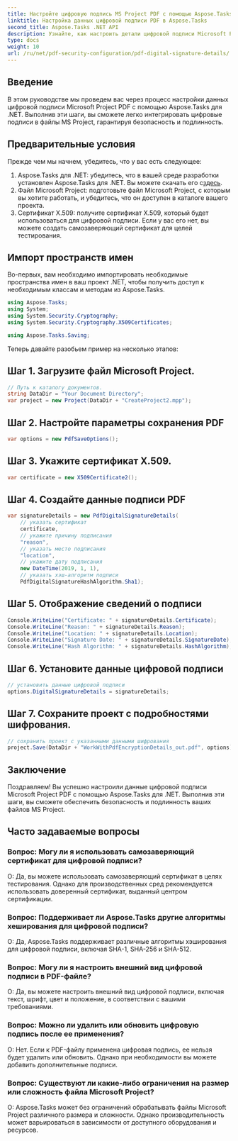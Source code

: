 ```yaml
---
title: Настройте цифровую подпись MS Project PDF с помощью Aspose.Tasks
linktitle: Настройка данных цифровой подписи PDF в Aspose.Tasks
second_title: Aspose.Tasks .NET API
description: Узнайте, как настроить детали цифровой подписи Microsoft Project PDF с помощью Aspose.Tasks для .NET. Обеспечьте безопасность и подлинность файлов вашего проекта.
type: docs
weight: 10
url: /ru/net/pdf-security-configuration/pdf-digital-signature-details/
---
```

## Введение
В этом руководстве мы проведем вас через процесс настройки данных цифровой подписи Microsoft Project PDF с помощью Aspose.Tasks для .NET. Выполнив эти шаги, вы сможете легко интегрировать цифровые подписи в файлы MS Project, гарантируя безопасность и подлинность.
## Предварительные условия
Прежде чем мы начнем, убедитесь, что у вас есть следующее:
1.  Aspose.Tasks для .NET: убедитесь, что в вашей среде разработки установлен Aspose.Tasks для .NET. Вы можете скачать его с[здесь](https://releases.aspose.com/tasks/net/).
2. Файл Microsoft Project: подготовьте файл Microsoft Project, с которым вы хотите работать, и убедитесь, что он доступен в каталоге вашего проекта.
3. Сертификат X.509: получите сертификат X.509, который будет использоваться для цифровой подписи. Если у вас его нет, вы можете создать самозаверяющий сертификат для целей тестирования.
## Импорт пространств имен
Во-первых, вам необходимо импортировать необходимые пространства имен в ваш проект .NET, чтобы получить доступ к необходимым классам и методам из Aspose.Tasks.
```csharp
using Aspose.Tasks;
using System;
using System.Security.Cryptography;
using System.Security.Cryptography.X509Certificates;

using Aspose.Tasks.Saving;
```
Теперь давайте разобьем пример на несколько этапов:
## Шаг 1. Загрузите файл Microsoft Project.
```csharp
// Путь к каталогу документов.
string DataDir = "Your Document Directory";
var project = new Project(DataDir + "CreateProject2.mpp");
```
## Шаг 2. Настройте параметры сохранения PDF
```csharp
var options = new PdfSaveOptions();
```
## Шаг 3. Укажите сертификат X.509.
```csharp
var certificate = new X509Certificate2();
```
## Шаг 4. Создайте данные подписи PDF
```csharp
var signatureDetails = new PdfDigitalSignatureDetails(
    // указать сертификат
    certificate,
    // укажите причину подписания
    "reason",
    // указать место подписания
    "location",
    // укажите дату подписания
    new DateTime(2019, 1, 1),
    // указать хэш-алгоритм подписи
    PdfDigitalSignatureHashAlgorithm.Sha1);
```
## Шаг 5. Отображение сведений о подписи
```csharp
Console.WriteLine("Certificate: " + signatureDetails.Certificate);
Console.WriteLine("Reason: " + signatureDetails.Reason);
Console.WriteLine("Location: " + signatureDetails.Location);
Console.WriteLine("Signature Date: " + signatureDetails.SignatureDate);
Console.WriteLine("Hash Algorithm: " + signatureDetails.HashAlgorithm);
```
## Шаг 6. Установите данные цифровой подписи
```csharp
// установить данные цифровой подписи
options.DigitalSignatureDetails = signatureDetails;
```
## Шаг 7. Сохраните проект с подробностями шифрования.
```csharp
// сохранить проект с указанными данными шифрования
project.Save(DataDir + "WorkWithPdfEncryptionDetails_out.pdf", options);
```
## Заключение
Поздравляем! Вы успешно настроили данные цифровой подписи Microsoft Project PDF с помощью Aspose.Tasks для .NET. Выполнив эти шаги, вы сможете обеспечить безопасность и подлинность ваших файлов MS Project.
## Часто задаваемые вопросы
### Вопрос: Могу ли я использовать самозаверяющий сертификат для цифровой подписи?
О: Да, вы можете использовать самозаверяющий сертификат в целях тестирования. Однако для производственных сред рекомендуется использовать доверенный сертификат, выданный центром сертификации.
### Вопрос: Поддерживает ли Aspose.Tasks другие алгоритмы хеширования для цифровой подписи?
О: Да, Aspose.Tasks поддерживает различные алгоритмы хэширования для цифровой подписи, включая SHA-1, SHA-256 и SHA-512.
### Вопрос: Могу ли я настроить внешний вид цифровой подписи в PDF-файле?
О: Да, вы можете настроить внешний вид цифровой подписи, включая текст, шрифт, цвет и положение, в соответствии с вашими требованиями.
### Вопрос: Можно ли удалить или обновить цифровую подпись после ее применения?
О: Нет. Если к PDF-файлу применена цифровая подпись, ее нельзя будет удалить или обновить. Однако при необходимости вы можете добавить дополнительные подписи.
### Вопрос: Существуют ли какие-либо ограничения на размер или сложность файла Microsoft Project?
О: Aspose.Tasks может без ограничений обрабатывать файлы Microsoft Project различного размера и сложности. Однако производительность может варьироваться в зависимости от доступного оборудования и ресурсов.